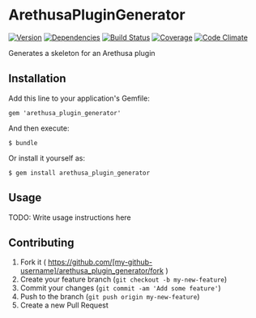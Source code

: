 # ArethusaPluginGenerator

[![Version](http://allthebadges.io/latin-language-toolkit/arethusa_plugin_generator/badge_fury.png)](http://allthebadges.io/latin-language-toolkit/arethusa_plugin_generator/badge_fury)
[![Dependencies](http://allthebadges.io/latin-language-toolkit/arethusa_plugin_generator/gemnasium.png)](http://allthebadges.io/latin-language-toolkit/arethusa_plugin_generator/gemnasium)
[![Build Status](http://allthebadges.io/latin-language-toolkit/arethusa_plugin_generator/travis.png)](http://allthebadges.io/latin-language-toolkit/arethusa_plugin_generator/travis)
[![Coverage](http://allthebadges.io/latin-language-toolkit/arethusa_plugin_generator/coveralls.png)](http://allthebadges.io/latin-language-toolkit/arethusa_plugin_generator/coveralls)
[![Code Climate](http://allthebadges.io/latin-language-toolkit/arethusa_plugin_generator/code_climate.png)](http://allthebadges.io/latin-language-toolkit/arethusa_plugin_generator/code_climate)

Generates a skeleton for an Arethusa plugin

## Installation

Add this line to your application's Gemfile:

    gem 'arethusa_plugin_generator'

And then execute:

    $ bundle

Or install it yourself as:

    $ gem install arethusa_plugin_generator

## Usage

TODO: Write usage instructions here

## Contributing

1. Fork it ( https://github.com/[my-github-username]/arethusa_plugin_generator/fork )
2. Create your feature branch (`git checkout -b my-new-feature`)
3. Commit your changes (`git commit -am 'Add some feature'`)
4. Push to the branch (`git push origin my-new-feature`)
5. Create a new Pull Request
